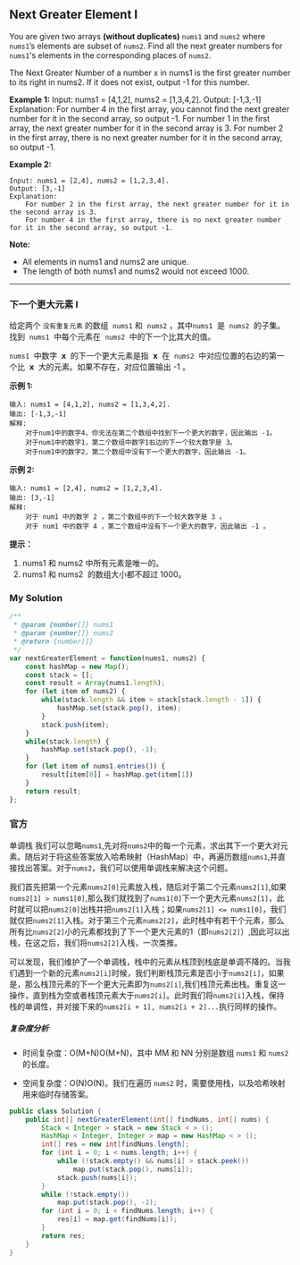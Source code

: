 ## Next Greater Element I

You are given two arrays **(without duplicates)** `nums1` and `nums2` where `nums1`’s elements are subset of `nums2`. Find all the next greater numbers for `nums1`'s elements in the corresponding places of `nums2`.

The Next Greater Number of a number x in nums1 is the first greater number to its right in nums2. If it does not exist, output -1 for this number.

**Example 1:** Input: nums1 = [4,1,2], nums2 = [1,3,4,2]. Output: [-1,3,-1] Explanation: For number 4 in the first array, you cannot find the next greater number for it in the second array, so output -1. For number 1 in the first array, the next greater number for it in the second array is 3. For number 2 in the first array, there is no next greater number for it in the second array, so output -1.

**Example 2:**

    Input: nums1 = [2,4], nums2 = [1,2,3,4].
    Output: [3,-1]
    Explanation:
        For number 2 in the first array, the next greater number for it in the second array is 3.
        For number 4 in the first array, there is no next greater number for it in the second array, so output -1.

**Note:**

-   All elements in nums1 and nums2 are unique.
-   The length of both nums1 and nums2 would not exceed 1000.

---

### 下一个更大元素 I

给定两个 `没有重复元素` 的数组  `nums1` 和  `nums2` ，其中`nums1`  是  `nums2`  的子集。找到  `nums1`  中每个元素在  `nums2`  中的下一个比其大的值。

`nums1`  中数字  **x**  的下一个更大元素是指  **x**  在  `nums2`  中对应位置的右边的第一个比  **x**  大的元素。如果不存在，对应位置输出 -1 。

**示例 1:**

    输入: nums1 = [4,1,2], nums2 = [1,3,4,2].
    输出: [-1,3,-1]
    解释:
        对于num1中的数字4，你无法在第二个数组中找到下一个更大的数字，因此输出 -1。
        对于num1中的数字1，第二个数组中数字1右边的下一个较大数字是 3。
        对于num1中的数字2，第二个数组中没有下一个更大的数字，因此输出 -1。

**示例 2:**

    输入: nums1 = [2,4], nums2 = [1,2,3,4].
    输出: [3,-1]
    解释:
        对于 num1 中的数字 2 ，第二个数组中的下一个较大数字是 3 。
        对于 num1 中的数字 4 ，第二个数组中没有下一个更大的数字，因此输出 -1 。

**提示：**

1. nums1 和 nums2 中所有元素是唯一的。
2. nums1 和 nums2  的数组大小都不超过 1000。

### My Solution

```javascript
/**
 * @param {number[]} nums1
 * @param {number[]} nums2
 * @return {number[]}
 */
var nextGreaterElement = function(nums1, nums2) {
    const hashMap = new Map();
    const stack = [];
    const result = Array(nums1.length);
    for (let item of nums2) {
        while(stack.length && item > stack[stack.length - 1]) {
            hashMap.set(stack.pop(), item);
        }
        stack.push(item);
    }
    while(stack.length) {
        hashMap.set(stack.pop(), -1);
    }
    for (let item of nums1.entries()) {
        result[item[0]] = hashMap.get(item[1])
    }
    return result;
};
```

### 官方
单调栈
我们可以忽略`nums1`,先对将`nums2`中的每一个元素，求出其下一个更大对元素。随后对于将这些答案放入哈希映射（HashMap）中，再遍历数组`nums1`,并直接找出答案。对于`nums2`，我们可以使用单调栈来解决这个问题。

我们首先把第一个元素`nums2[0]`元素放入栈，随后对于第二个元素`nums2[1]`,如果`nums2[1] > nums1[0]`,那么我们就找到了`nums1[0]`下一个更大元素`nums2[1]`，此时就可以把`nums2[0]`出栈并把`nums2[1]`入栈；如果`nums2[1] <= nums1[0]`，我们就仅把`nums2[1]`入栈。对于第三个元素`nums2[2]`，此时栈中有若干个元素，那么所有比`nums2[2]`小的元素都找到了下一个更大元素的1（即`nums2[2]`）,因此可以出栈，在这之后，我们将`nums2[2]`入栈，一次类推。

可以发现，我们维护了一个单调栈，栈中的元素从栈顶到栈底是单调不降的。当我们遇到一个新的元素`nums2[i]`时候，我们判断栈顶元素是否小于`nums2[i]`，如果是，那么栈顶元素的下一个更大元素即为`nums2[i]`,我们栈顶元素出栈。重复这一操作，直到栈为空或者栈顶元素大于`nums2[i]`。此时我们将`nums2[i]`入栈，保持栈的单调性，并对接下来的`nums2[i + 1], nums2[i + 2]...`执行同样的操作。

##### 复杂度分析

- 时间复杂度：O(M+N)O(M+N)，其中 MM 和 NN 分别是数组 `nums1` 和 `nums2` 的长度。

- 空间复杂度：O(N)O(N)。我们在遍历 `nums2` 时，需要使用栈，以及哈希映射用来临时存储答案。

```java
public class Solution {
    public int[] nextGreaterElement(int[] findNums, int[] nums) {
        Stack < Integer > stack = new Stack < > ();
        HashMap < Integer, Integer > map = new HashMap < > ();
        int[] res = new int[findNums.length];
        for (int i = 0; i < nums.length; i++) {
            while (!stack.empty() && nums[i] > stack.peek())
                map.put(stack.pop(), nums[i]);
            stack.push(nums[i]);
        }
        while (!stack.empty())
            map.put(stack.pop(), -1);
        for (int i = 0; i < findNums.length; i++) {
            res[i] = map.get(findNums[i]);
        }
        return res;
    }
}
```
